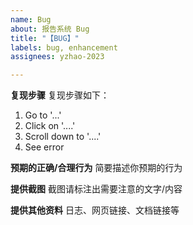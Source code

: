 ```yaml
---
name: Bug
about: 报告系统 Bug
title: "【BUG】"
labels: bug, enhancement
assignees: yzhao-2023

---
```


**复现步骤**
复现步骤如下：
1. Go to '...'
2. Click on '....'
3. Scroll down to '....'
4. See error

**预期的正确/合理行为**
简要描述你预期的行为

**提供截图**
截图请标注出需要注意的文字/内容

**提供其他资料**
日志、网页链接、文档链接等
